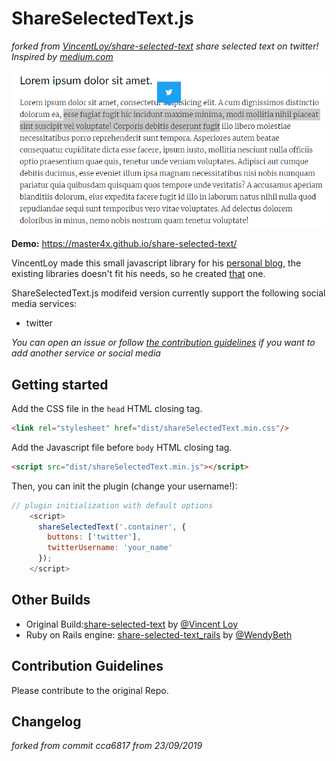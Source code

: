 # ShareSelectedText.js
*forked from [VincentLoy/share-selected-text](https://github.com/VincentLoy/share-selected-text)*
*share selected text on twitter! Inspired by [medium.com](https://medium.com)*

![share selected text - ShareSelectedText.js](demo/sst.png)

**Demo:** https://master4x.github.io/share-selected-text/

VincentLoy made this small javascript library for his [personal blog](http://vincent-loy.fr), the existing
libraries doesn't fit his needs, so he created [that](https://github.com/VincentLoy/share-selected-text) one.

ShareSelectedText.js modifeid version currently support the following social media services:
- twitter

*You can open an issue or follow [the contribution guidelines](https://github.com/VincentLoy/share-selected-text#contribution-guidelines) if you want to add another service or social media*

## Getting started

Add the CSS file in the `head` HTML closing tag.
```html
<link rel="stylesheet" href="dist/shareSelectedText.min.css"/>
```

Add the Javascript file before `body` HTML closing tag.
```html
<script src="dist/shareSelectedText.min.js"></script>
```

Then, you can init the plugin (change your username!):
```javascript
// plugin initialization with default options
    <script>
      shareSelectedText('.container', {
        buttons: ['twitter'],
        twitterUsername: 'your_name'
      });
    </script>
```

## Other Builds
- Original Build:[share-selected-text](https://github.com/VincentLoy/share-selected-text) by [@Vincent Loy](https://github.com/VincentLoy)
- Ruby on Rails engine: [share-selected-text_rails](https://github.com/WendyBeth/share-selected-text_rails) by [@WendyBeth](https://github.com/WendyBeth)

## Contribution Guidelines
Please contribute to the original Repo.

## Changelog
*forked from commit cca6817 from 23/09/2019*
